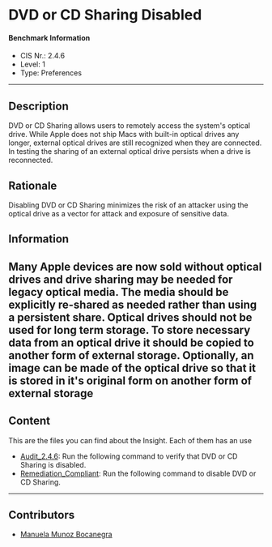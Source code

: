 # DVD or CD Sharing Disabled
#### Benchmark Information
- CIS Nr.: 2.4.6
- Level: 1
- Type: Preferences
------------------------
## Description

DVD or CD Sharing allows users to remotely access the system's optical drive. While Apple does not ship Macs with built-in optical drives any longer, external optical drives are still recognized when they are connected. In testing the sharing of an external optical drive persists when a drive is reconnected.


## Rationale

Disabling DVD or CD Sharing minimizes the risk of an attacker using the optical drive as a vector for attack and exposure of sensitive data.

## Information

Many Apple devices are now sold without optical drives and drive sharing may be needed for legacy optical media. The media should be explicitly re-shared as needed rather than using a persistent share. Optical drives should not be used for long term storage. To store necessary data from an optical drive it should be copied to another form of external storage. Optionally, an image can be made of the optical drive so that it is stored in it's original form on another form of external storage
---
## Content
This are the files you can find about the Insight. Each of them has an use 
* [Audit_2.4.6](https://github.com/apfelwerk/JamfProtectInsights/blob/main/PreferencesType/CIS_2.4.6_DVD%20or%20CD%20Sharing%20Disabled/Audit_2.4.6.sh): Run the following command to verify that DVD or CD Sharing is disabled.
* [Remediation_Compliant](https://github.com/apfelwerk/JamfProtectInsights/blob/main/PreferencesType/CIS_2.4.6_DVD%20or%20CD%20Sharing%20Disabled/Remediation_Compliant.sh): Run the following command to disable DVD or CD Sharing.
------------------------------------------------------------------------------------------------------------------------------------------------------------------------------------------------------------------------------------------------------------------------------------------------------------------------------
## Contributors
* [Manuela Munoz Bocanegra](https://github.com/manuelamunoz)


